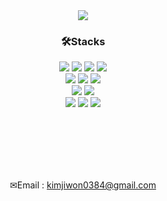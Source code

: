 <div align=center>
  <!-- <img src="https://capsule-render.vercel.app/api?type=waving&color=75BDE0&height=165&section=header&text=Jiwon&nbsp;GitHub!&fontSize=50&fontColor=FFFFFF&fontAlign=32" /> -->
  <img src="https://capsule-render.vercel.app/api?type=waving&color=ACFFB3&height=165&section=header&text=Jiwon's&nbsp;GitHub!&fontSize=50&fontColor=FFFFFF&fontAlign=32" />

</div>
<div align=center><h3>🛠Stacks</h3></div>
<div align=center>
  <img src="https://img.shields.io/badge/Java-007396?style=flat-square&logo=java&logoColor=white">
  <img src="https://img.shields.io/badge/Spring-6DB33F?style=flat-square&logo=spring&logoColor=white">
  <img src="https://img.shields.io/badge/SpringBoot-6DB33F?style=flat-square&logo=springboot&logoColor=white">
  <img src="https://img.shields.io/badge/Python-3776AB?style=flat-square&logo=python&logoColor=white">
</div>

<div align=center>
  <img src="https://img.shields.io/badge/HTML5-E34F26?style=flat-square&logo=html5&logoColor=white">
  <img src="https://img.shields.io/badge/CSS-1572B6?style=flat-square&logo=css3&logoColor=white">
  <img src="https://img.shields.io/badge/JavaScript-F7DF1E?style=flat-square&logo=Javascript&logoColor=black">
</div>

<div align=center>
  <img src="https://img.shields.io/badge/Oracle-F80000?style=flat-square&logo=oracle&logoColor=white">
  <img src="https://img.shields.io/badge/MySQL-4479A1?style=flat-square&logo=mysql&logoColor=white">
</div>

<div align=center>
  <img src="https://img.shields.io/badge/VS Code-007ACC?style=flat-square&logo=Visual Studio Code&logoColor=white">
  <img src="https://img.shields.io/badge/Git-F05032?style=flat-square&logo=Git&logoColor=white">
  <img src="https://img.shields.io/badge/GitHub-181717?style=flat-square&logo=GitHub&logoColor=white">
</div>

<br><br>

<div align=center>
  <!--<img src="https://github-readme-stats.vercel.app/api?username=jijiji1299&show_icons=true&theme=dark"> -->
  <!-- <img src="https://github-readme-stats.vercel.app/api/top-langs/?username=jijiji1299&layout=compact&theme=dark"> -->
  <br><br>
</div>


<br>
<div align="center">
  ✉Email : <a href="mailto:kimjiwon0384@gmail.com">kimjiwon0384@gmail.com</a>
</div>







<!--
**jijiji1299/jijiji1299** is a ✨ _special_ ✨ repository because its `README.md` (this file) appears on your GitHub profile.

Here are some ideas to get you started:

- 🔭 I’m currently working on ...
- 🌱 I’m currently learning ...
- 👯 I’m looking to collaborate on ...
- 🤔 I’m looking for help with ...
- 💬 Ask me about ...
- 📫 How to reach me: ...
- 😄 Pronouns: ...
- ⚡ Fun fact: ...
-->

